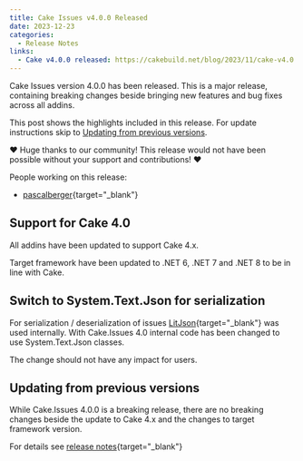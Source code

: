 ```yaml
---
title: Cake Issues v4.0.0 Released
date: 2023-12-23
categories:
  - Release Notes
links:
  - Cake v4.0.0 released: https://cakebuild.net/blog/2023/11/cake-v4.0.0-released
---
```


Cake Issues version 4.0.0 has been released.
This is a major release, containing breaking changes beside bringing new features and bug fixes across all addins.

<!-- more -->

This post shows the highlights included in this release.
For update instructions skip to [Updating from previous versions](#updating-from-previous-versions).

❤ Huge thanks to our community! This release would not have been possible without your support and contributions! ❤

People working on this release:

* [pascalberger](https://github.com/pascalberger){target="_blank"}

## Support for Cake 4.0

All addins have been updated to support Cake 4.x.

Target framework have been updated to .NET 6, .NET 7 and .NET 8 to be in line with Cake.

## Switch to System.Text.Json for serialization

For serialization / deserialization of issues [LitJson](https://litjson.net/){target="_blank"} was used internally.
With Cake.Issues 4.0 internal code has been changed to use System.Text.Json classes.

The change should not have any impact for users.

## Updating from previous versions

While Cake.Issues 4.0.0 is a breaking release, there are no breaking changes beside the update to Cake 4.x and
the changes to target framework version.

For details see [release notes](https://github.com/cake-contrib/Cake.Issues/releases/tag/4.0.0){target="_blank"}
